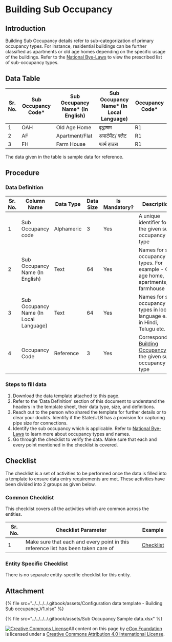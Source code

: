# Building Sub Occupancy

## Introduction <a href="#introduction" id="introduction"></a>

Building Sub Occupancy details refer to sub-categorization of primary occupancy types. For instance, residential buildings can be further classified as apartments or old age homes depending on the specific usage of the buildings. Refer to the [National Bye-Laws](http://mohua.gov.in/upload/uploadfiles/files/Chap-4.pdf) to view the prescribed list of sub-occupancy types.

## Data Table <a href="#data-table" id="data-table"></a>

| Sr. No. | Sub Occupancy Code\* | Sub Occupancy Name\* (In English) | Sub Occupancy Name\* (In Local Language) | Occupancy Code\* |
| ------- | -------------------- | --------------------------------- | ---------------------------------------- | ---------------- |
| 1       | OAH                  | Old Age Home                      | वृद्धाश्रम                               | R1               |
| 2       | AF                   | Apartment/Flat                    | अपार्टमेंट/ फ्लैट                        | R1               |
| 3       | FH                   | Farm House                        | फार्म हाउस                               | R1               |

The data given in the table is sample data for reference.

## Procedure <a href="#procedure" id="procedure"></a>

### Data Definition <a href="#data-definition" id="data-definition"></a>

| Sr. No. | Column Name                            | Data Type  | Data Size | Is Mandatory? | Description                                                                                |
| ------- | -------------------------------------- | ---------- | --------- | ------------- | ------------------------------------------------------------------------------------------ |
| 1       | Sub Occupancy code                     | Alphameric | 3         | Yes           | A unique identifier for the given sub occupancy type                                       |
| 2       | Sub Occupancy Name (In English)        | Text       | 64        | Yes           | Names for sub occupancy types. For example - Old age home, apartments, farmhouse           |
| 3       | Sub Occupancy Name (In Local Language) | Text       | 64        | Yes           | Names for sub occupancy types in local language e.g. in Hindi, Telugu etc.                 |
| 4       | Occupancy Code                         | Reference  | 3         | Yes           | Corresponding [Building Occupancy](building-occupancy.md) for the given sub occupancy type |

### Steps to fill data <a href="#steps-to-fill-data" id="steps-to-fill-data"></a>

1. Download the data template attached to this page.
2. Refer to the ‘Data Definition’ section of this document to understand the headers in the template sheet, their data type, size, and definitions.
3. Reach out to the person who shared the template for further details or to clear your doubts. Identify if the State/ULB has a provision for capturing pipe size for connections.
4. Identify the sub occupancy which is applicable. Refer to [National Bye-Laws](http://mohua.gov.in/upload/uploadfiles/files/Chap-4.pdf) to learn more about occupancy types and names.
5. Go through the checklist to verify the data. Make sure that each and every point mentioned in the checklist is covered.

## Checklist <a href="#checklist" id="checklist"></a>

The checklist is a set of activities to be performed once the data is filled into a template to ensure data entry requirements are met. These activities have been divided into 2 groups as given below.

### Common Checklist <a href="#common-checklist" id="common-checklist"></a>

This checklist covers all the activities which are common across the entities.

| Sr. No. | Checklist Parameter                                                               | Example                                                                                     |
| ------- | --------------------------------------------------------------------------------- | ------------------------------------------------------------------------------------------- |
| 1       | Make sure that each and every point in this reference list has been taken care of | ​[Checklist](https://digit-discuss.atlassian.net/wiki/spaces/DO/pages/502203140/Checklist)​ |

### Entity Specific Checklist <a href="#entity-specific-checklist" id="entity-specific-checklist"></a>

There is no separate entity-specific checklist for this entity.

## Attachment <a href="#attachment" id="attachment"></a>

{% file src="../../../../.gitbook/assets/Configuration data template - Building Sub occupancy_V1.xlsx" %}

{% file src="../../../../.gitbook/assets/Sub Occupancy Sample data.xlsx" %}

[![Creative Commons License](https://i.creativecommons.org/l/by/4.0/80x15.png)](http://creativecommons.org/licenses/by/4.0/)All content on this page by [eGov Foundation ](https://egov.org.in/)is licensed under a [Creative Commons Attribution 4.0 International License](http://creativecommons.org/licenses/by/4.0/).[\
](https://docs.digit.org/configure-digit/configuring-master-data-templates/module-setup/obpas-data/building-occupancy)
